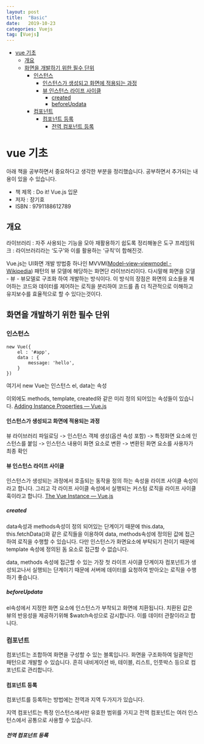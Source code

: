 ```yaml
---
layout: post
title:  "Basic"
date:   2019-10-23
categories: Vuejs
tag: [Vuejs]
---
```


- [vue 기초](#vue-%ea%b8%b0%ec%b4%88)
  - [개요](#%ea%b0%9c%ec%9a%94)
  - [화면을 개발하기 위한 필수 단위](#%ed%99%94%eb%a9%b4%ec%9d%84-%ea%b0%9c%eb%b0%9c%ed%95%98%ea%b8%b0-%ec%9c%84%ed%95%9c-%ed%95%84%ec%88%98-%eb%8b%a8%ec%9c%84)
    - [인스턴스](#%ec%9d%b8%ec%8a%a4%ed%84%b4%ec%8a%a4)
      - [인스턴스가 생성되고 화면에 적용되는 과정](#%ec%9d%b8%ec%8a%a4%ed%84%b4%ec%8a%a4%ea%b0%80-%ec%83%9d%ec%84%b1%eb%90%98%ea%b3%a0-%ed%99%94%eb%a9%b4%ec%97%90-%ec%a0%81%ec%9a%a9%eb%90%98%eb%8a%94-%ea%b3%bc%ec%a0%95)
      - [뷰 인스턴스 라이프 사이클](#%eb%b7%b0-%ec%9d%b8%ec%8a%a4%ed%84%b4%ec%8a%a4-%eb%9d%bc%ec%9d%b4%ed%94%84-%ec%82%ac%ec%9d%b4%ed%81%b4)
        - [created](#created)
        - [beforeUpdata](#beforeupdata)
    - [컴포넌트](#%ec%bb%b4%ed%8f%ac%eb%84%8c%ed%8a%b8)
      - [컴포넌트 등록](#%ec%bb%b4%ed%8f%ac%eb%84%8c%ed%8a%b8-%eb%93%b1%eb%a1%9d)
        - [전역 컴포넌트 등록](#%ec%a0%84%ec%97%ad-%ec%bb%b4%ed%8f%ac%eb%84%8c%ed%8a%b8-%eb%93%b1%eb%a1%9d)


# vue 기초
아래 책을 공부하면서 중요하다고 생각한 부분을 정리했습니다.  공부하면서 추가되는 내용이 있을 수 있습니다. 
- 책 제목 :  Do it! Vue.js 입문 
- 저자 : 장기효
- ISBN : 9791188612789



## 개요
라이브러리 : 자주 사용되는 기능을 모아 재활용하기 쉽도록 정리해놓은 도구
프레임워크 : 라이브러리라는 ‘도구’와 이를 활용하는 ‘규칙’이 합해진것. 

Vue.js는 UI화면 개발 방법중 하나인 MVVM([Model–view–viewmodel - Wikipedia](https://en.wikipedia.org/wiki/Model%E2%80%93view%E2%80%93viewmodel)) 패턴의 뷰 모델에 해당하는 화면단 라이브러리이다. 
다시말해 화면을 모델 - 뷰 - 뷰모델로 구조화 하여 개발하는 방식이다. 이 방식의 장점은 화면의 요소들을 제어하는 코드와 데이터를 제어하는 로직을 분리하여 코드를 좀 더 직관적으로 이해하고 유지보수를 효율적으로 할 수 있다는것이다. 

## 화면을 개발하기 위한 필수 단위
### 인스턴스 
```
new Vue({ 
	el : '#app',
	data : {
		message: 'hello',
	}
})
```
여기서 new Vue는 인스턴스
el, data는 속성

이외에도 methods, template, created와 같은 미리 정의 되어있는 속성들이 있습니다. 
[Adding Instance Properties — Vue.js](https://vuejs.org/v2/cookbook/adding-instance-properties.html)

#### 인스턴스가 생성되고 화면에 적용되는 과정
뷰 라이브러리 파일로딩 -> 인스턴스 객체 생성(옵션 속성 포함) -> 특정화면 요소에 인스턴스를 붙임 -> 인스턴스 내용이 화면 요소로 변환 -> 변환된 화면 요소를 사용자가 최종 확인

#### 뷰 인스턴스 라이프 사이클
인스턴스가 생성되는 과정에서 호출되는 동작을 정의 하는 속성을 라이프 사이클 속성이라고 합니다.  그리고 각 라이프 사이클 속성에서 실행되는 커스텀 로직을 라이프 사이클 훅이라고 합니다. [The Vue Instance — Vue.js](https://vuejs.org/v2/guide/instance.html#Lifecycle-Diagram)

##### created
data속성과 methods속성이 정의 되어있는 단계이기 때문에 this.data, this.fetchData()와 같은 로직들을 이용하여 data, methods속성에 정의된 값에 접근하여 로직을 수행할 수 있습니다. 다만 인스턴스가 화면요소에 부탁되기 전이기 때문에 template 속성에 정의된 돔 요소로 접근할 수 없습니다. 

data, methods 속성에 접근할 수 있는 가장 첫 라이프 사이클 단계이자 컴포넌트가 생성되고나서 실행되는 단계이기 때문에 서버에 데이터를 요청하여 받아오는 로직을 수행하기 좋습니다. 

##### beforeUpdata
el속성에서 지정한 화면 요소에 인스턴스가 부착되고 화면에 치환됩니다. 치환된 값은 뷰의 반응성을 제공하기위해 $watch속성으로 감시합니다. 이를 데이터 관찰이라고 합니다. 

### 컴포넌트

컴포넌트는 조합하여 화면을 구성할 수 있는 블록입니다. 화면을 구조화하여 일괄적인 패턴으로 개발할 수 있습니다. 흔히 내비게이션 바, 테이블, 리스트, 인풋박스 등으로 컴포넌트로 관리합니다. 

#### 컴포넌트 등록
컴포넌트를 등록하는 방법에는 전역과 지역 두가지가 있습니다. 

지역 컴포넌트는 특정 인스턴스에서만 유효한 범위를 가지고
전역 컴포넌트는 여러 인스턴스에서 공통으로 사용할 수 있습니다. 

##### 전역 컴포넌트 등록

